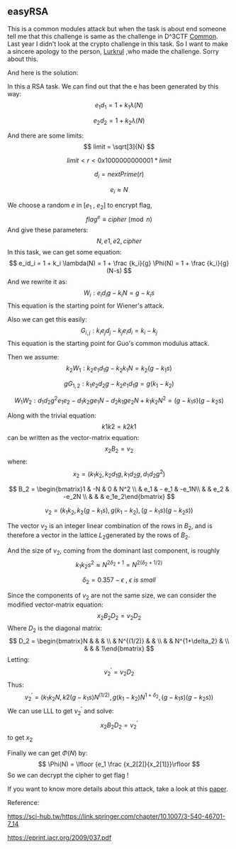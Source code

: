 ## easyRSA

This is a common modules attack but when the task is about end someone tell me that this challenge is same as the challenge in D^3CTF [Common](https://github.com/D-3CTF/D3CTF-2019-Challenges). Last year I didn't look at the crypto challenge in this task. So I want to make a sincere apology to the person, [Lurkrul](https://gist.github.com/LurkNoi) ,who made the challenge. Sorry about this.

And here is the solution:

In this a RSA task. We can find out that the e has been generated by this way:
$$
e_1d_1 = 1 + k_1\lambda(N)
$$

$$
e_2d_2 = 1 + k_2\lambda(N)
$$

And there are some limits:
$$
limit = \sqrt[3]{N}
$$

$$
limit < r < 0x1000000000001 * limit
$$

$$
d_i = nextPrime(r)
$$

$$
e_i \approx N
$$

We choose a random $e$ in $[e_1$ , $e_2]$ to encrypt flag,
$$
flag^{e} \equiv cipher \pmod n
$$
And give these parameters:
$$
N,e1,e2,cipher
$$
In this task, we can get some equation:
$$
e_id_i = 1 + k_i \lambda(N) = 1 + \frac {k_i}{g} \Phi(N) = 1 + \frac {k_i}{g} (N-s)
$$
And we rewrite it as:
$$
W_i: e_id_ig - k_iN = g - k_is
$$
This equation is the starting point for Wiener's attack.

Also we can get this easily:
$$
G_{i,j}: k_ie_jd_j - k_je_id_i = k_i - k_j
$$
This equation is the starting point for Guo's common modulus attack.

Then we assume:
$$
k_2W_1: k_2e_1d_1g - k_2k_1N = k_2(g-k_1s)
$$

$$
gG_{1,2} : k_1e_2d_2g - k_2e_1d_1g = g(k_1-k_2)
$$

$$
W_1W_2 : d_1d_2g^2e_1e_2 - d_1k_2ge_1N - d_2k_1ge_2N + k_1k_2N^2 = (g-k_1s)(g-k_2s)
$$

Along with the trivial equation:
$$
k1k2 = k2k1
$$
can be written as the vector-matrix equation:
$$
x_2B_2 = v_2
$$
where:
$$
x_2 = (k_1k_2,k_2d_1g,k_1d_2g,d_1d_2g^2)
$$

$$
B_2 = \begin{bmatrix}1 & -N & 0 & N^2 \\  & e_1 & - e_1 & -e_1N\\ & & e_2 & -e_2N \\ & & & e_1e_2\end{bmatrix}
$$

$$
v_2 = (k_1k_2,k_2(g-k_1s),g(k_1-k_2),(g-k_1s)(g-k_2s))
$$

The vector $v_2$ is an integer linear combination of the rows in $B_2$, and is therefore a vector in the lattice $L_2$generated by the rows of $B_2$.

And the size of $v_2$, coming from the dominant last component, is roughly 
$$
k_1k_2s^2 \approx N^{2\delta_2+1} = N^{2(\delta_2+1/2)}
$$

$$
\delta_2 = 0.357 - \epsilon \ , \ \epsilon \ is \ small
$$

Since the components of $v_2$ are not the same size,  we can consider the modified vector-matrix equation:
$$
x_2B_2D_2 = v_2D_2
$$
Where $D_2$ is the diagonal matrix:
$$
D_2 = \begin{bmatrix}N &  &  &  \\  &  N^{(1/2)} & & \\ & & N^{1+\delta_2} &  \\ & & & 1\end{bmatrix}
$$
Letting:
$$
v^{'}_2 = v_2D_2
$$
Thus:
$$
v^{'}_2 = (k_1k_2N,k2(g-k_1s)N^{(1/2)},g(k_1-k_2)N^{1+\delta_2},(g-k_1s)(g-k_2s))
$$
We can use LLL to get $v^{'}_2$ and solve:	
$$
x_2B_2D_2 = v^{'}_2
$$
to get $x_2$

Finally we can get $\Phi(N)$ by:
$$
\Phi(N) = \lfloor {e_1 \frac {x_2[2]}{x_2[1]}}\rfloor
$$
So we can decrypt the cipher to get flag !



If you want to know more details about this attack, take a look at this [paper](https://sci-hub.tw/https://link.springer.com/chapter/10.1007/3-540-46701-7_14).



Reference:

https://sci-hub.tw/https://link.springer.com/chapter/10.1007/3-540-46701-7_14

https://eprint.iacr.org/2009/037.pdf







